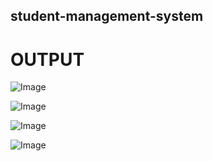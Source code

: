 ## student-management-system  

# OUTPUT

![Image](https://github.com/user-attachments/assets/5b5ce2d4-3800-4241-a48c-1620301f722e)

![Image](https://github.com/user-attachments/assets/cb4e4e0b-8cd5-4694-94ca-a0a972ca0e9a)


![Image](https://github.com/user-attachments/assets/3223b8f4-3b07-40aa-847b-e7a3253bdb96)

![Image](https://github.com/user-attachments/assets/05bfc897-f6e6-4d6c-9bbe-4334384eaa10)

